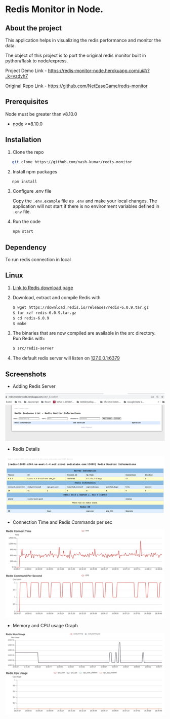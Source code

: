 # Redis Monitor in Node.

## About the project

This application helps in visualizing the redis performance and monitor the data.

The object of this project is to port the original redis monitor built in python/flask to node/express.

Project Demo Link - https://redis-monitor-node.herokuapp.com/ui#/?_k=vzdvh7

Original Repo Link - https://github.com/NetEaseGame/redis-monitor

## Prerequisites

Node must be greater than v8.10.0

- [node](https://nodejs.org/en/download/) >=8.10.0

## Installation

1. Clone the repo

```sh
   git clone https://github.com/nash-kumar/redis-monitor
```

2. Install npm packages

```sh
   npm install
```

3. Configure .env file

   Copy the `.env.example` file as `.env` and make your local changes. The application will not start if there is no environment variables defined in `.env` file.

4. Run the code

   ```sh
   npm start
   ```

## Dependency

To run redis connection in local

## Linux

1. [Link to Redis download page](https://redis.io/download)

2. Download, extract and compile Redis with

   ```sh
   $ wget https://download.redis.io/releases/redis-6.0.9.tar.gz
   $ tar xzf redis-6.0.9.tar.gz
   $ cd redis-6.0.9
   $ make
   ```

3. The binaries that are now compiled are available in the src directory. Run Redis with:

   ```sh
   $ src/redis-server
   ```

4. The default redis server will listen on [127.0.0.1:6379]('127.0.0.1:6379)

## Screenshots

- Adding Redis Server

![shot_1.png](/doc/shot_1.png)

- Redis Details

![shot_2.png](/doc/shot_2.png)

- Connection Time and Redis Commands per sec

![shot_3.png](/doc/shot_3.png)
![shot_4.png](/doc/shot_4.png)

- Memory and CPU usage Graph

![shot_5.png](/doc/shot_5.png)
![shot_6.png](/doc/shot_6.png)
